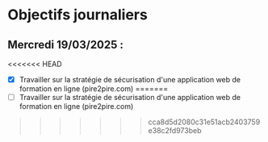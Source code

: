 # Objectifs journaliers

## Mercredi 19/03/2025 :

<<<<<<< HEAD
- [x] Travailler sur la stratégie de sécurisation d'une application web de formation en ligne (pire2pire.com)
=======
- [ ] Travailler sur la stratégie de sécurisation d'une application web de formation en ligne (pire2pire.com)
>>>>>>> cca8d5d2080c31e51acb2403759e38c2fd973beb

